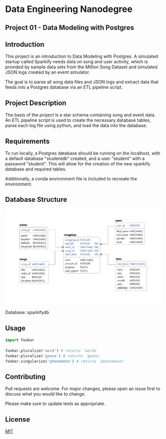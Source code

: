 # Data Engineering Nanodegree
## Project 01 - Data Modeling with Postgres

## Introduction

This project is an introduction to Data Modeling with Postgres. A simulated startup called Sparkify needs data on song and user activity, which is provided by sample data sets from the Million Song Dataset and simulated JSON logs created by an event simulator.

The goal is to parse all song data files and JSON logs and extract data that feeds into a Postgres database via an ETL pipeline script.

## Project Description

The basis of the project is a star schema containing song and event data.  An ETL pipeline script is used to create the necessary database tables, parse each log file using python, and load the data into the database.

## Requirements

To run locally, a Postgres database should be running on the localhost, with a default database "studentdb" created, and a user "student" with a password "student".  This will allow for the creation of the new sparkify database and required tables.

Additionally, a conda environment file is included to recreate the environment.

## Database Structure

![](images/sparkifydb_erd.png)

Database: sparkifydb


## Usage

```python
import foobar

foobar.pluralize('word') # returns 'words'
foobar.pluralize('goose') # returns 'geese'
foobar.singularize('phenomena') # returns 'phenomenon'
```

## Contributing
Pull requests are welcome. For major changes, please open an issue first to discuss what you would like to change.

Please make sure to update tests as appropriate.

## License
[MIT](https://choosealicense.com/licenses/mit/)

